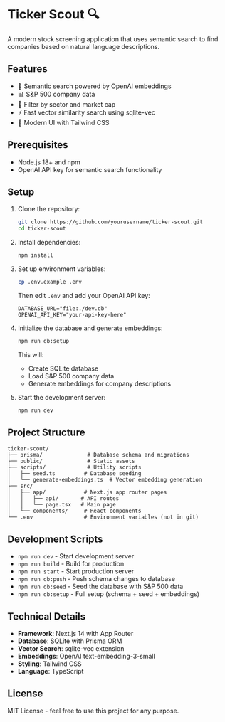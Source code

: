# Ticker Scout 🔍

A modern stock screening application that uses semantic search to find companies based on natural language descriptions.

## Features

- 🔎 Semantic search powered by OpenAI embeddings
- 📊 S&P 500 company data
- 🎯 Filter by sector and market cap
- ⚡ Fast vector similarity search using sqlite-vec
- 🎨 Modern UI with Tailwind CSS

## Prerequisites

- Node.js 18+ and npm
- OpenAI API key for semantic search functionality

## Setup

1. Clone the repository:
   ```bash
   git clone https://github.com/yourusername/ticker-scout.git
   cd ticker-scout
   ```

2. Install dependencies:
   ```bash
   npm install
   ```

3. Set up environment variables:
   ```bash
   cp .env.example .env
   ```
   Then edit `.env` and add your OpenAI API key:
   ```
   DATABASE_URL="file:./dev.db"
   OPENAI_API_KEY="your-api-key-here"
   ```

4. Initialize the database and generate embeddings:
   ```bash
   npm run db:setup
   ```
   This will:
   - Create SQLite database
   - Load S&P 500 company data
   - Generate embeddings for company descriptions

5. Start the development server:
   ```bash
   npm run dev
   ```

## Project Structure

```
ticker-scout/
├── prisma/              # Database schema and migrations
├── public/              # Static assets
├── scripts/             # Utility scripts
│   ├── seed.ts         # Database seeding
│   └── generate-embeddings.ts  # Vector embedding generation
├── src/
│   ├── app/            # Next.js app router pages
│   │   ├── api/       # API routes
│   │   └── page.tsx   # Main page
│   └── components/     # React components
└── .env                # Environment variables (not in git)
```

## Development Scripts

- `npm run dev` - Start development server
- `npm run build` - Build for production
- `npm run start` - Start production server
- `npm run db:push` - Push schema changes to database
- `npm run db:seed` - Seed the database with S&P 500 data
- `npm run db:setup` - Full setup (schema + seed + embeddings)

## Technical Details

- **Framework**: Next.js 14 with App Router
- **Database**: SQLite with Prisma ORM
- **Vector Search**: sqlite-vec extension
- **Embeddings**: OpenAI text-embedding-3-small
- **Styling**: Tailwind CSS
- **Language**: TypeScript

## License

MIT License - feel free to use this project for any purpose.
